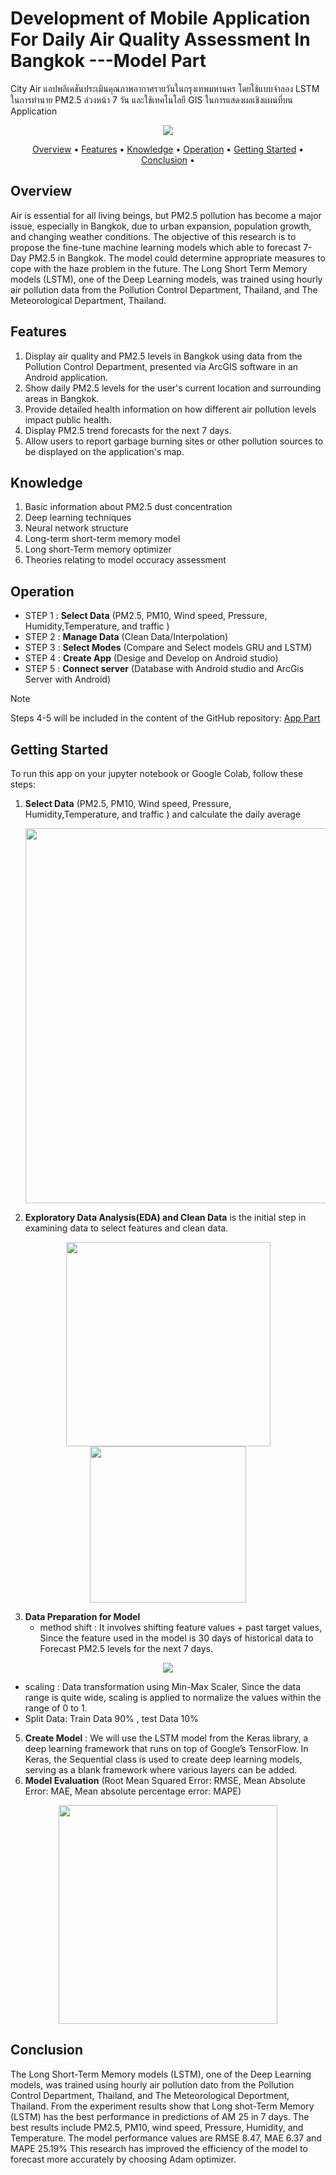 # Development of Mobile Application For Daily Air Quality Assessment In Bangkok ---Model Part
City Air แอปพลิเคชันประเมินคุณภาพอากาศรายวันในกรุงเทพมหานคร โดยใช้แบบจำลอง LSTM ในการทำนาย PM2.5 ล่วงหน้า 7 วัน และใช้เทคโนโลยี GIS ในการแสดงผลเชิงแผนที่บน Application
<p align="center"><img src = "https://github.com/user-attachments/assets/f09fc8b2-e8d5-420c-b5b0-d78d04cc42ea"></p>


<p align="center" >
  <a href="#Overview">Overview</a> •
  <a href="#Features">Features</a> •
  <a href="#Knowledge">Knowledge</a> •
  <a href="#Operation">Operation</a> •
  <a href="#getting-started">Getting Started</a> •
  <a href="#Conclusion">Conclusion</a> •
</p>


## Overview
Air is essential for all living beings, but PM2.5 pollution has become a major issue, especially in Bangkok, due to urban expansion, population growth, and changing weather conditions.  The objective of this research is to propose the fine-tune machine learning models which able to forecast 7-Day PM2.5 in Bangkok. 
The model could determine appropriate measures to cope with the haze problem in the future. The Long Short Term Memory models (LSTM), one of the Deep Learning models, was trained using hourly air pollution data from the Pollution Control Department, Thailand, and The Meteorological Department, Thailand. 

## Features
1. Display air quality and PM2.5 levels in Bangkok using data from the Pollution Control Department, presented via ArcGIS software in an Android application.
2. Show daily PM2.5 levels for the user's current location and surrounding areas in Bangkok.
3. Provide detailed health information on how different air pollution levels impact public health.
4. Display PM2.5 trend forecasts for the next 7 days.
5. Allow users to report garbage burning sites or other pollution sources to be displayed on the application's map.

## Knowledge
1. Basic information about PM2.5 dust concentration
2. Deep learning techniques
3. Neural network structure
4. Long-term short-term memory model
5. Long short-Term memory optimizer
6. Theories relating to model occuracy assessment

## Operation
- STEP 1 : **Select Data** (PM2.5, PM10, Wind speed, Pressure, Humidity,Temperature, and traffic )
- STEP 2 : **Manage Data** (Clean Data/Interpolation)
- STEP 3 : **Select Modes** (Compare and Select models GRU and LSTM)
- STEP 4 : **Create App** (Desige and Develop on Android studio)
- STEP 5 : **Connect server** (Database with Android studio and ArcGis Server with Android)
> [!NOTE]
> Steps 4-5 will be included in the content of the GitHub repository: <a href="https://github.com/mmaitty01/FinalProject_CityAir_App">App Part</a>



## Getting Started
To run this app on your jupyter notebook or Google Colab, follow these steps:
1. **Select Data** (PM2.5, PM10, Wind speed, Pressure, Humidity,Temperature, and traffic ) and calculate the daily average <p align="center"><img width = "600" src = "https://github.com/user-attachments/assets/50b8f9ba-0604-44d5-ad16-b4f3b0fe80e2"></p>
2. **Exploratory Data Analysis(EDA) and Clean Data** is the initial step in examining data to select features and clean data.
<p align="center"><img width = "327" src = "https://github.com/user-attachments/assets/93106841-8d4b-4ed6-aeca-447bdacbec1b">  <img width = "250" src = "https://github.com/user-attachments/assets/029617f0-be63-4e35-9404-779dcaea2543"></p>

3. **Data Preparation for Model**
   - method shift : It involves shifting feature values + past target values, Since the feature used in the model is 30 days of historical data to Forecast PM2.5 levels for the next 7 days.
<p align="center"><img src = "https://github.com/user-attachments/assets/f9909dd5-f2b7-43ba-9736-2b69057674a8">

   - scaling : Data transformation using Min-Max Scaler, Since the data range is quite wide, scaling is applied to normalize the values within the range of 0 to 1.
   - Split Data: Train Data 90% , test Data 10%
5. **Create Model** :
We will use the LSTM model from the Keras library, a deep learning framework that runs on top of Google’s TensorFlow. In Keras, the Sequential class is used to create deep learning models, serving as a blank framework where various layers can be added.
6. **Model Evaluation** (Root Mean Squared Error: RMSE, Mean Absolute Error: MAE, Mean absolute percentage error: MAPE)
<p align="center"><img width = "350" src = "https://github.com/user-attachments/assets/e26a8287-c3bd-4aed-bb1a-564908893a82"></p>


## Conclusion
The Long Short-Term Memory models (LSTM), one of the Deep Learning models, was trained using hourly air pollution dato from the Pollution Control Department, Thailand, and The Meteorological Deportment, Thailand. From the experiment results
show that Long shot-Term Memory (LSTM) has the best performance in predictions of AM 25 in 7 days. The best results include PM2.5, PM10, wind speed, Pressure, Humidity, and Temperature. The model performance values are RMSE 8.47, MAE 6.37 and MAPE 25.19%
This research has improved the efficiency of the model to forecast more accurately by choosing Adam optimizer.




